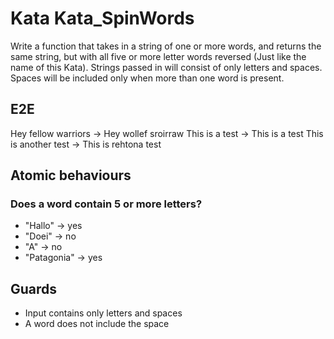 # Kata Kata_SpinWords

Write a function that takes in a string of one or more words, and returns the same string, but with all five or more letter words reversed (Just like the name of this Kata). Strings passed in will consist of only letters and spaces. Spaces will be included only when more than one word is present.

## E2E
Hey fellow warriors -> Hey wollef sroirraw
This is a test -> This is a test
This is another test -> This is rehtona test

## Atomic behaviours
### Does a word contain 5 or more letters?
- "Hallo" -> yes
- "Doei" -> no
- "A" -> no
- "Patagonia" -> yes

## Guards
- Input contains only letters and spaces
- A word does not include the space